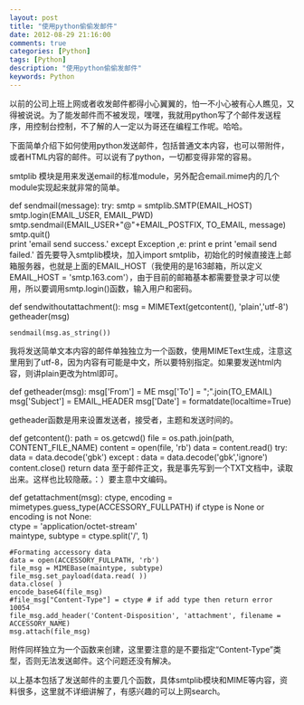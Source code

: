 ```yaml
---
layout: post
title: "使用python偷偷发邮件"
date: 2012-08-29 21:16:00 
comments: true
categories: [Python]
tags: [Python]
description: "使用python偷偷发邮件"
keywords: Python
---
```



 
  以前的公司上班上网或者收发邮件都得小心翼翼的，怕一不小心被有心人瞧见，又得被说说。为了能发邮件而不被发现，嘿嘿，我就用python写了个邮件发送程序，用控制台控制，不了解的人一定以为哥还在编程工作呢。哈哈。
 
 
  下面简单介绍下如何使用python发送邮件，包括普通文本内容，也可以带附件，或者HTML内容的邮件。可以说有了python，一切都变得非常的容易。
 
 
  smtplib 模块是用来发送email的标准module，另外配合email.mime内的几个module实现起来就非常的简单。
 
 def sendmail(message):
    try:
        smtp = smtplib.SMTP(EMAIL_HOST)
        smtp.login(EMAIL_USER, EMAIL_PWD)  
        smtp.sendmail(EMAIL_USER+"@"+EMAIL_POSTFIX, TO_EMAIL, message)  
        smtp.quit()  
        print 'email send success.'
    except Exception ,e:
        print e
        print 'email send failed.'
 首先要导入smtplib模块，加入import smtplib，初始化的时候直接连上邮箱服务器，也就是上面的EMAIL_HOST（我使用的是163邮箱，所以定义EMAIL_HOST = 'smtp.163.com'），由于目前的邮箱基本都需要登录才可以使用，所以要调用smtp.login()函数，输入用户和密码。
 
 
 
 
 
  def sendwithoutattachment():
    msg = MIMEText(getcontent(), 'plain','utf-8')
    getheader(msg)
    
    sendmail(msg.as_string())
  
   我将发送简单文本内容的邮件单独独立为一个函数，使用MIMEText生成，注意这里用到了utf-8，因为内容有可能是中文，所以要特别指定。如果要发送html内容，则讲plain更改为html即可。
  
 
 
 
 
 
 
  def getheader(msg):
    msg['From'] = ME
    msg['To'] = ";".join(TO_EMAIL)
    msg['Subject'] = EMAIL_HEADER
    msg['Date'] = formatdate(localtime=True)
  
   getheader函数是用来设置发送者，接受者，主题和发送时间的。
  
 
 
 
 
 
 
  def getcontent():
    path = os.getcwd()
    file = os.path.join(path, CONTENT_FILE_NAME)
    content = open(file, 'rb')
    data = content.read()
    try:
        data = data.decode('gbk')
    except :
        data = data.decode('gbk','ignore')
    content.close()
    return data
  至于邮件正文，我是事先写到一个TXT文档中，读取出来。这样也比较隐蔽。：）要主意中文编码。
 
 
 
 
 
 
  def getattachment(msg):
    ctype, encoding = mimetypes.guess_type(ACCESSORY_FULLPATH)
    if ctype is None or encoding is not None:  
        ctype = 'application/octet-stream'  
    maintype, subtype = ctype.split('/', 1)

    #Formating accessory data
    data = open(ACCESSORY_FULLPATH, 'rb')
    file_msg = MIMEBase(maintype, subtype)
    file_msg.set_payload(data.read( ))
    data.close( )
    encode_base64(file_msg) 
    #file_msg["Content-Type"] = ctype # if add type then return error 10054
    file_msg.add_header('Content-Disposition', 'attachment', filename = ACCESSORY_NAME)
    msg.attach(file_msg)
  附件同样独立为一个函数来创建，这里要注意的是不要指定“Content-Type”类型，否则无法发送邮件。这个问题还没有解决。
 
 
 
 
 
 
  
  
 
 
  以上基本包括了发送邮件的主要几个函数，具体smtplib模块和MIME等内容，资料很多，这里就不详细讲解了，有感兴趣的可以上网search。
 


